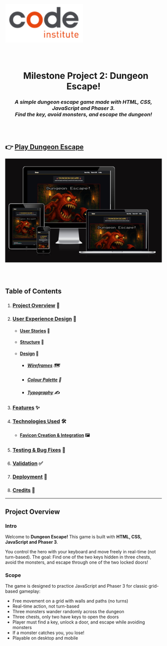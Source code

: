<img src="assets/readme-images/code-institute-img.png" alt="Code Institute Project" width="250">

<br><br>

<h1 align="center">
  <img src="" width="28" style="vertical-align: middle; margin-right: 8px;" />
  Milestone Project 2: Dungeon Escape!
</h1>

<h3 align="center">
  <em><strong>A simple dungeon escape game made with HTML, CSS, JavaScript and Phaser 3.<br>
  Find the key, avoid monsters, and escape the dungeon!</strong></em>
</h3>

<br><br>

## 👉 [Play Dungeon Escape](https://drake-designer.github.io/Dungeon-Escape/)

![Game Intro Screenshot](assets/readme-images/am-i-responsive.png)

<br><br>

## Table of Contents

1. ### [Project Overview](#project-overview) 📄
2. ### [User Experience Design](#user-experience-design) 🎯
   - #### [User Stories](#user-stories) 🧠
   - #### [Structure](#structure) 🧱
   - #### [Design](#design) 🎨
     - ##### [Wireframes](#wireframes) 🗺️
     - ##### [Colour Palette](#colour-palette) 🎨
     - ##### [Typography](#typography) ✍️
3. ### [Features](#features) ✨
4. ### [Technologies Used](#technologies-used) 🛠️
   - #### [Favicon Creation & Integration](#favicon-creation--integration) 🖼️
5. ### [Testing & Bug Fixes](#testing--bug-fixes) 🧪
6. ### [Validation](#validation) ✅
7. ### [Deployment](#deployment) 🚀
8. ### [Credits](#credits) 🙏

---

## Project Overview

### Intro

Welcome to **Dungeon Escape!** This game is built with **HTML, CSS, JavaScript and Phaser 3**.

You control the hero with your keyboard and move freely in real-time (not turn-based). The goal: Find one of the two keys hidden in three chests, avoid the monsters, and escape through one of the two locked doors!

### Scope

The game is designed to practice JavaScript and Phaser 3 for classic grid-based gameplay:

- Free movement on a grid with walls and paths (no turns)
- Real-time action, not turn-based
- Three monsters wander randomly across the dungeon
- Three chests, only two have keys to open the doors
- Player must find a key, unlock a door, and escape while avoiding monsters
- If a monster catches you, you lose!
- Playable on desktop and mobile
